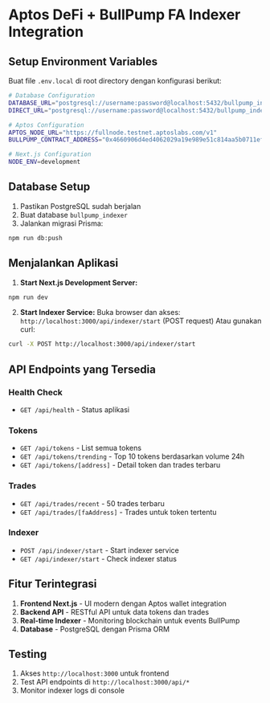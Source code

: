 # Aptos DeFi + BullPump FA Indexer Integration

## Setup Environment Variables

Buat file `.env.local` di root directory dengan konfigurasi berikut:

```bash
# Database Configuration
DATABASE_URL="postgresql://username:password@localhost:5432/bullpump_indexer"
DIRECT_URL="postgresql://username:password@localhost:5432/bullpump_indexer"

# Aptos Configuration
APTOS_NODE_URL="https://fullnode.testnet.aptoslabs.com/v1"
BULLPUMP_CONTRACT_ADDRESS="0x4660906d4ed4062029a19e989e51c814aa5b0711ef0ba0433b5f7487cb03b257"

# Next.js Configuration
NODE_ENV=development
```

## Database Setup

1. Pastikan PostgreSQL sudah berjalan
2. Buat database `bullpump_indexer`
3. Jalankan migrasi Prisma:

```bash
npm run db:push
```

## Menjalankan Aplikasi

1. **Start Next.js Development Server:**
```bash
npm run dev
```

2. **Start Indexer Service:**
Buka browser dan akses: `http://localhost:3000/api/indexer/start` (POST request)
Atau gunakan curl:
```bash
curl -X POST http://localhost:3000/api/indexer/start
```

## API Endpoints yang Tersedia

### Health Check
- `GET /api/health` - Status aplikasi

### Tokens
- `GET /api/tokens` - List semua tokens
- `GET /api/tokens/trending` - Top 10 tokens berdasarkan volume 24h
- `GET /api/tokens/[address]` - Detail token dan trades terbaru

### Trades
- `GET /api/trades/recent` - 50 trades terbaru
- `GET /api/trades/[faAddress]` - Trades untuk token tertentu

### Indexer
- `POST /api/indexer/start` - Start indexer service
- `GET /api/indexer/start` - Check indexer status

## Fitur Terintegrasi

1. **Frontend Next.js** - UI modern dengan Aptos wallet integration
2. **Backend API** - RESTful API untuk data tokens dan trades
3. **Real-time Indexer** - Monitoring blockchain untuk events BullPump
4. **Database** - PostgreSQL dengan Prisma ORM

## Testing

1. Akses `http://localhost:3000` untuk frontend
2. Test API endpoints di `http://localhost:3000/api/*`
3. Monitor indexer logs di console
